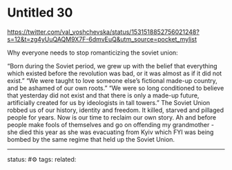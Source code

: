 # Untitled 30
https://twitter.com/val_voshchevska/status/1531518852756021248?s=12&t=zg4yUuQAQM9X7F-6dmvEuQ&utm_source=pocket_mylist

Why everyone needs to stop romanticizing the soviet union:

“Born during the Soviet period, we grew up with the belief that everything which existed before the revolution was bad, or it was almost as if it did not exist.”
“We were taught to love someone else’s fictional made-up country, and be ashamed of our own roots.”
“We were so long conditioned to believe that yesterday did not exist and that there is only a made-up future, artificially created for us by ideologists in tall towers.”
The Soviet Union robbed us of our history, identity and freedom. It killed, starved and pillaged people for years. Now is our time to reclaim our own story.
Ah and before people make fools of themselves and go on offending my grandmother - she died this year as she was evacuating from Kyiv which FYI was being bombed by the same regime that held up the Soviet Union.

---
status: #⚙️ 
tags: 
related: 